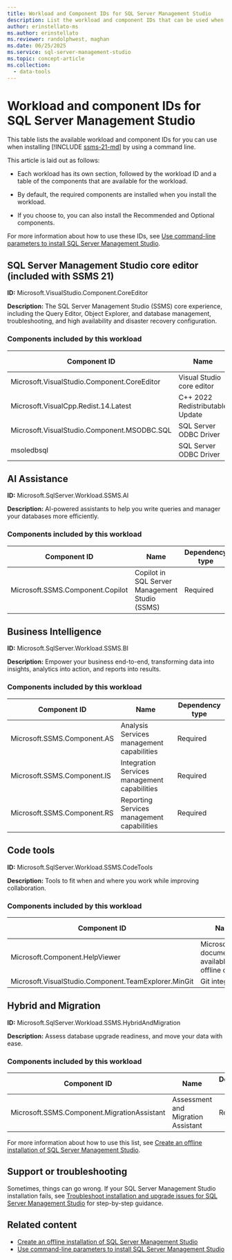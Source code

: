 ```yaml
---
title: Workload and Component IDs for SQL Server Management Studio
description: List the workload and component IDs that can be used when creating an offline installation of SQL Server Management Studio (SSMS).
author: erinstellato-ms
ms.author: erinstellato
ms.reviewer: randolphwest, maghan
ms.date: 06/25/2025
ms.service: sql-server-management-studio
ms.topic: concept-article
ms.collection:
  - data-tools
---
```

# Workload and component IDs for SQL Server Management Studio

This table lists the available workload and component IDs for you can use when installing [!INCLUDE [ssms-21-md](../includes/ssms-21-md.md)] by using a command line.

This article is laid out as follows:

- Each workload has its own section, followed by the workload ID and a table of the components that are available for the workload.

- By default, the required components are installed when you install the workload.

- If you choose to, you can also install the Recommended and Optional components.

For more information about how to use these IDs, see [Use command-line parameters to install SQL Server Management Studio](command-line-parameters.md).

## SQL Server Management Studio core editor (included with SSMS 21)

**ID:** Microsoft.VisualStudio.Component.CoreEditor

**Description:** The SQL Server Management Studio (SSMS) core experience, including the Query Editor, Object Explorer, and database management, troubleshooting, and high availability and disaster recovery configuration.

### Components included by this workload

| Component ID | Name | Dependency type |
| --- | --- | --- |
| Microsoft.VisualStudio.Component.CoreEditor | Visual Studio core editor | Required |
| Microsoft.VisualCpp.Redist.14.Latest | C++ 2022 Redistributable Update | Required |
| Microsoft.VisualStudio.Component.MSODBC.SQL | SQL Server ODBC Driver | Required |
| msoledbsql | SQL Server ODBC Driver | Required |

## AI Assistance

**ID:** Microsoft.SqlServer.Workload.SSMS.AI

**Description:** AI-powered assistants to help you write queries and manager your databases more efficiently.

### Components included by this workload

| Component ID | Name | Dependency type |
| --- | --- | --- |
| Microsoft.SSMS.Component.Copilot | Copilot in SQL Server Management Studio (SSMS) | Required |

## Business Intelligence

**ID:** Microsoft.SqlServer.Workload.SSMS.BI

**Description:** Empower your business end-to-end, transforming data into insights, analytics into action, and reports into results.

### Components included by this workload

| Component ID | Name | Dependency type |
| --- | --- | --- |
| Microsoft.SSMS.Component.AS | Analysis Services management capabilities | Required |
| Microsoft.SSMS.Component.IS | Integration Services management capabilities | Required |
| Microsoft.SSMS.Component.RS | Reporting Services management capabilities | Required |

## Code tools

**ID:** Microsoft.SqlServer.Workload.SSMS.CodeTools

**Description:** Tools to fit when and where you work while improving collaboration.

### Components included by this workload

| Component ID | Name | Dependency type |
| --- | --- | --- |
| Microsoft.Component.HelpViewer | Microsoft documentation available as offline content | Optional |
| Microsoft.VisualStudio.Component.TeamExplorer.MinGit | Git integration | Required |

## Hybrid and Migration

**ID:** Microsoft.SqlServer.Workload.SSMS.HybridAndMigration

**Description:** Assess database upgrade readiness, and move your data with ease.

### Components included by this workload

| Component ID | Name | Dependency type |
| --- | --- | --- |
| Microsoft.SSMS.Component.MigrationAssistant | Assessment and Migration Assistant | Required |

For more information about how to use this list, see [Create an offline installation of SQL Server Management Studio](create-offline.md).

## Support or troubleshooting

Sometimes, things can go wrong. If your SQL Server Management Studio installation fails, see [Troubleshoot installation and upgrade issues for SQL Server Management Studio](troubleshoot.md) for step-by-step guidance.

## Related content

- [Create an offline installation of SQL Server Management Studio](create-offline.md)
- [Use command-line parameters to install SQL Server Management Studio](command-line-parameters.md)

